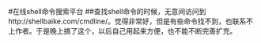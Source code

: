 #在线shell命令搜索平台
##查找shell命令的时候，无意间访问到http://shellbaike.com/cmdline/。觉得非常好，但是有些命令找不到，也联系不上作者。于是晚上搞了这个，以后自己用起来方便，也不能不断完善扩充。

